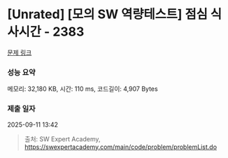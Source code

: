 # [Unrated] [모의 SW 역량테스트] 점심 식사시간 - 2383 

[문제 링크](https://swexpertacademy.com/main/code/problem/problemDetail.do?contestProbId=AV5-BEE6AK0DFAVl) 

### 성능 요약

메모리: 32,180 KB, 시간: 110 ms, 코드길이: 4,907 Bytes

### 제출 일자

2025-09-11 13:42



> 출처: SW Expert Academy, https://swexpertacademy.com/main/code/problem/problemList.do